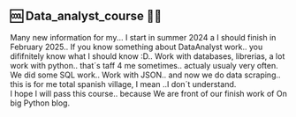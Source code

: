 ## 🆒 Data_analyst_course 🐱‍👤 ##
Many new information for my... I start in summer 2024 a I should finish in February 2025.. If you know something about DataAnalyst work.. you dififnitely know what I should know :D.. Work with databases, librerias, a lot work with python.. that´s taff 4 me sometimes.. actualy usualy very often.  We did some SQL work.. Work with JSON.. and now we do data scraping.. this is for me total spanish village, I mean ..I don´t understand.  
I hope I will pass this course.. because We are front of our finish work of On big Python blog. 
